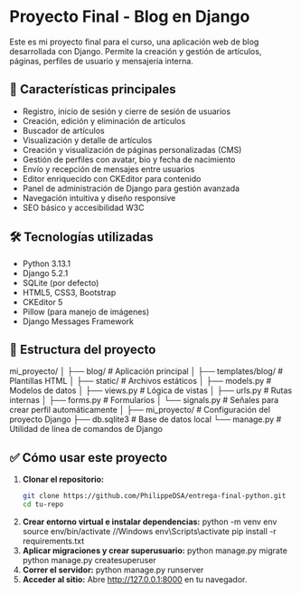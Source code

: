 # Proyecto Final - Blog en Django

Este es mi proyecto final para el curso, una aplicación web de blog desarrollada con Django. Permite la creación y gestión de artículos, páginas, perfiles de usuario y mensajería interna.

## 🚀 Características principales

- Registro, inicio de sesión y cierre de sesión de usuarios
- Creación, edición y eliminación de artículos
- Buscador de artículos
- Visualización y detalle de artículos
- Creación y visualización de páginas personalizadas (CMS)
- Gestión de perfiles con avatar, bio y fecha de nacimiento
- Envío y recepción de mensajes entre usuarios
- Editor enriquecido con CKEditor para contenido
- Panel de administración de Django para gestión avanzada
- Navegación intuitiva y diseño responsive
- SEO básico y accesibilidad W3C

## 🛠️ Tecnologías utilizadas

- Python 3.13.1
- Django 5.2.1
- SQLite (por defecto)
- HTML5, CSS3, Bootstrap
- CKEditor 5
- Pillow (para manejo de imágenes)
- Django Messages Framework
## 📂 Estructura del proyecto
mi_proyecto/
│
├── blog/ # Aplicación principal
│ ├── templates/blog/ # Plantillas HTML
│ ├── static/ # Archivos estáticos
│ ├── models.py # Modelos de datos
│ ├── views.py # Lógica de vistas
│ ├── urls.py # Rutas internas
│ ├── forms.py # Formularios
│ └── signals.py # Señales para crear perfil automáticamente
│
├── mi_proyecto/ # Configuración del proyecto Django
├── db.sqlite3 # Base de datos local
└── manage.py # Utilidad de línea de comandos de Django

## ✅ Cómo usar este proyecto

1. **Clonar el repositorio:**
   ```bash
   git clone https://github.com/PhilippeDSA/entrega-final-python.git
   cd tu-repo
2. **Crear entorno virtual e instalar dependencias:**
python -m venv env
source env/bin/activate  //Windows env\Scripts\activate
pip install -r requirements.txt
3. **Aplicar migraciones y crear superusuario:**
python manage.py migrate
python manage.py createsuperuser
4. **Correr el servidor:**
python manage.py runserver
5. **Acceder al sitio:**
Abre http://127.0.0.1:8000 en tu navegador.